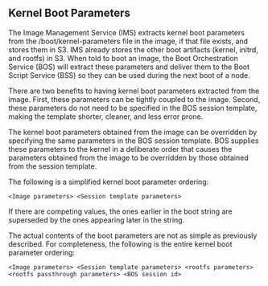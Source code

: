 
## Kernel Boot Parameters

The Image Management Service (IMS) extracts kernel boot parameters from the /boot/kernel-parameters file in the image, if that file exists, and stores them in S3. IMS already stores the other boot artifacts (kernel, initrd, and rootfs) in S3. When told to boot an image, the Boot Orchestration Service (BOS) will extract these parameters and deliver them to the Boot Script Service (BSS) so they can be used during the next boot of a node.

There are two benefits to having kernel boot parameters extracted from the image. First, these parameters can be tightly coupled to the image. Second, these parameters do not need to be specified in the BOS session template, making the template shorter, cleaner, and less error prone.

The kernel boot parameters obtained from the image can be overridden by specifying the same parameters in the BOS session template. BOS supplies these parameters to the kernel in a deliberate order that causes the parameters obtained from the image to be overridden by those obtained from the session template.  

The following is a simplified kernel boot parameter ordering:

```
<Image parameters> <Session template parameters>
```

If there are competing values, the ones earlier in the boot string are superseded by the ones appearing later in the string. 

The actual contents of the boot parameters are not as simple as previously described. For completeness, the following is the entire kernel boot parameter ordering:

```
<Image parameters> <Session template parameters> <rootfs parameters> <rootfs passthrough parameters> <BOS session id>
```
